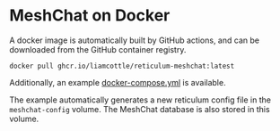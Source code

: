 # MeshChat on Docker

A docker image is automatically built by GitHub actions, and can be downloaded from the GitHub container registry.

```
docker pull ghcr.io/liamcottle/reticulum-meshchat:latest
```

Additionally, an example [docker-compose.yml](../docker-compose.yml) is available.

The example automatically generates a new reticulum config file in the `meshchat-config` volume. The MeshChat database is also stored in this volume.

